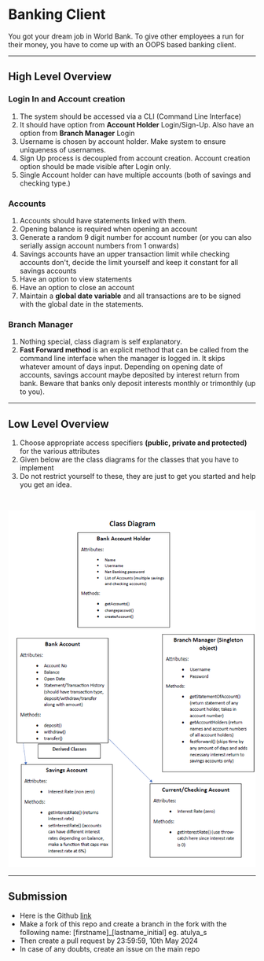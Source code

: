 # Banking Client

You got your dream job in World Bank. To give other employees a run for their money, you have to come up with an OOPS based banking client.

---
## High Level Overview

### Login In and Account creation

1. The system should be accessed via a CLI (Command Line Interface)
2. It should have option from **Account Holder** Login/Sign-Up. Also have an option from **Branch Manager** Login
3. Username is chosen by account holder. Make system to ensure uniqueness of usernames.
4. Sign Up process is decoupled from account creation. Account creation option should be made visible after Login only.
5. Single Account holder can have multiple accounts (both of savings and checking type.)

### Accounts
1. Accounts should have statements linked with them.
2. Opening balance is required when opening an account
3. Generate a random 9 digit number for account number (or you can also serially assign account numbers from 1 onwards)
4. Savings accounts have an upper transaction limit while checking accounts don't, decide the limit yourself and keep it constant for all savings accounts
5. Have an option to view statements
6. Have an option to close an account
7. Maintain a **global date variable** and all transactions are to be signed with the global date in the statements.

### Branch Manager

1. Nothing special, class diagram is self explanatory.
2. **Fast Forward method** is an explicit method that can be called from the command line interface when the manager is logged in. It skips whatever amount of days input. Depending on opening date of accounts, savings account maybe deposited by interest return from bank. Beware that banks only deposit interests monthly or trimonthly (up to you).


---

## Low Level Overview

1. Choose appropriate access specifiers **(public, private and protected)** for the various attributes
2. Given below are the class diagrams for the classes that you have to implement
3. Do not restrict yourself to these, they are just to get you started and help you get an idea.

<p>&nbsp;&nbsp;</p>

![alt text](./class.png)

---

## Submission

- Here is the Github <a href="https://github.com/AerialRobotics-IITK/Induction_Y23">link</a>
- Make a fork of this repo and create a branch in the fork with the following name: [firstname]_[lastname_initial] eg. atulya_s
- Then create a pull request by 23:59:59, 10th May 2024
- In case of any doubts, create an issue on the main repo
